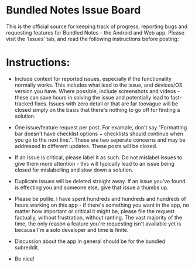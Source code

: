 # Bundled Notes Issue Board

This is the official source for keeping track of progress, reporting bugs and requesting features for Bundled Notes - the Android and Web app. Please visit the 'Issues' tab, and read the following instructions before posting:

# Instructions:

- Include context for reported issues, especially if the functionality normally works. This includes what lead to the issue, and devices/OS version you have. Where possible, include screenshots and videos - these can save hours in solving the issue and potentially lead to fast-tracked fixes. Issues with zero detail or that are far toovague will be closed simply on the basis that there's nothing to go off for finding a solution.

- One issue/feature request per post. For example, don't say "Formatting bar doesn't have checklist options + checklists should continue when you go to the next line.". These are two seperate concerns and may be addressed in different updates. These posts will be closed.

- If an issue is critical, please label it as such. Do not mislabel issues to give them more attention - this will typically lead to an issue being closed for mislabelling and slow down a solution.

- Duplicate issues will be deleted straight away. If an issue you've found is effecting you and someone else, give that issue a thumbs up.

- Please be polite. I have spent hundreds and hundreds and hundreds of hours working on this app - if there's something you want in the app, no matter how important or critical it might be, please file the request factually, without frustration, without ranting. The vast majority of the time, the only reason a feature you're requesting isn't available yet is because I'm a solo developer and time is finite.

- Discussion about the app in general should be for the bundled subreddit.

- Be nice!
